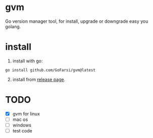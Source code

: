 # gvm
Go version manager tool, for install, upgrade or downgrade easy you golang.

# install

1. install with go:
```shell
go install github.com/GoFarsi/gvm@latest
```

2. install from [release page](https://github.com/GoFarsi/gvm/releases).

# TODO
- [x] gvm for linux
- [ ] mac os
- [ ] windows
- [ ] test code
